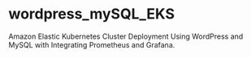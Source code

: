 # wordpress_mySQL_EKS
Amazon Elastic Kubernetes Cluster Deployment Using WordPress and MySQL with Integrating Prometheus and Grafana.
